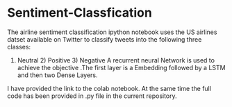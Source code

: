 # Sentiment-Classfication
The airline sentiment classification ipython notebook uses the US airlines datset available on Twitter to classify tweets into the following three classes: 
1) Neutral 2) Positive 3) Negative
A recurrent neural Network is used to achieve the objective .The first layer is a Embedding followed by a LSTM and then two Dense Layers.

I have provided the link to the colab notebook. At the same time the full code has been provided in .py file in the current repository.
